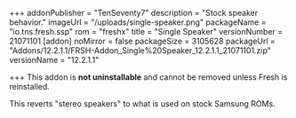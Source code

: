 +++
addonPublisher = "TenSeventy7"
description = "Stock speaker behavior."
imageUrl = "/uploads/single-speaker.png"
packageName = "io.tns.fresh.ssp"
rom = "freshx"
title = "Single Speaker"
versionNumber = 21071101
[addon]
noMirror = false
packageSize = 3105628
packageUrl = "Addons/12.2.1.1/FRSH-Addon_Single%20Speaker_12.2.1.1_21071101.zip"
versionName = "12.2.1.1"

+++
This addon is **not uninstallable** and cannot be removed unless Fresh is reinstalled.

This reverts "stereo speakers" to what is used on stock Samsung ROMs.